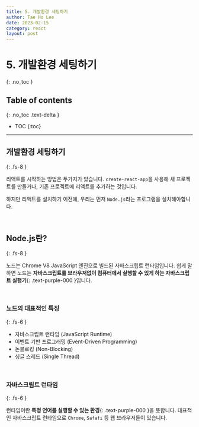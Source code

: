 ```yaml
---
title: 5. 개발환경 세팅하기
author: Tae Ho Lee
date: 2023-02-15
category: react
layout: post
---
```


# 5. 개발환경 세팅하기
{: .no_toc }

## Table of contents
{: .no_toc .text-delta }

- TOC
{:toc}

---

## 개발환경 세팅하기
{: .fs-8 }

리액트를 시작하는 방법은 두가지가 있습니다. `create-react-app`을 사용해 새 프로젝트를 만들거나, 기존 프로젝트에 리액트를 추가하는 것입니다.

하지만 리액트를 설치하기 이전에, 우리는 먼저 `Node.js`라는 프로그램을 설치해야합니다.

 &nbsp;

## Node.js란?
{: .fs-8 }

노드는 Chrome V8 JavaScript 엔진으로 빌드된 자바스크립트 런타임입니다. 쉽게 말하면 노드는 **자바스크립트를 브라우저없이 컴퓨터에서 실행할 수 있게 하는 자바스크립트 실행기**{: .text-purple-000 }입니다.

 &nbsp;

### 노드의 대표적인 특징
{: .fs-6 }

- 자바스크립트 런타임 (JavaScript Runtime)
- 이벤트 기반 프로그래밍 (Event-Driven Programming)
- 논블로킹 (Non-Blocking)
- 싱글 스레드 (Single Thread)

 &nbsp;

### 자바스크립트 런타임
{: .fs-6 }

런타임이란 **특정 언어를 실행할 수 있는 환경**{: .text-purple-000 }을 뜻합니다. 대표적인 자바스크립트 런타임으로 `Chrome`, `Safafi` 등 웹 브라우저들이 있습니다.